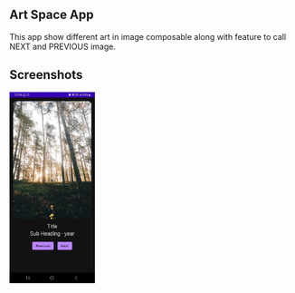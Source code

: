 ## Art Space App

This app show different art in image composable along with feature to call NEXT and PREVIOUS image.

## Screenshots

<div style="display:flex;">
<img alt="App image" src="app/src/main/res/drawable/screenshot_20221216_000025_artspace.jpg" width="30%">
</div>
